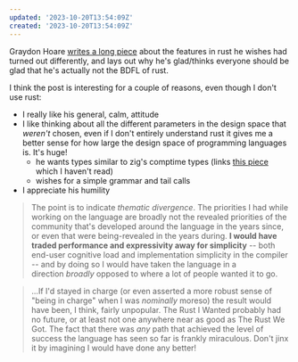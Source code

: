 ```yaml
---
updated: '2023-10-20T13:54:09Z'
created: '2023-10-20T13:54:09Z'
---
```

Graydon Hoare [writes a long piece](https://graydon2.dreamwidth.org/307291.html) about the features in rust he wishes had turned out differently, and lays out why he's glad/thinks everyone should be glad that he's actually not the BDFL of rust.

I think the post is interesting for a couple of reasons, even though I don't use rust:
- I really like his general, calm, attitude
- I like thinking about all the different parameters in the design space that _weren't_ chosen, even if I don't entirely understand rust it gives me a better sense for how large the design space of programming languages is. It's huge!
	- he wants types similar to zig's comptime types (links [this piece](https://soasis.org/posts/a-mirror-for-rust-a-plan-for-generic-compile-time-introspection-in-rust/) which I haven't read)
	- wishes for a simple grammar and tail calls
- I appreciate his humility

> The point is to indicate _thematic divergence_. The priorities I had while working on the language are broadly not the revealed priorities of the community that's developed around the language in the years since, or even that were being-revealed in the years during. **I would have traded performance and expressivity away for simplicity** -- both end-user cognitive load and implementation simplicity in the compiler -- and by doing so I would have taken the language in a direction _broadly_ opposed to where a lot of people wanted it to go.  
  
> ...If I'd stayed in charge (or even asserted a more robust sense of "being in charge" when I was _nominally_ moreso) the result would have been, I think, fairly unpopular. The Rust I Wanted probably had no future, or at least not one anywhere near as good as The Rust We Got. The fact that there was _any_ path that achieved the level of success the language has seen so far is frankly miraculous. Don't jinx it by imagining I would have done any better!